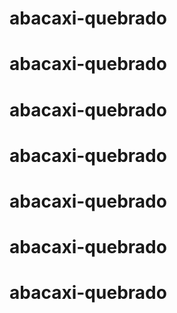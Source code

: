 
# abacaxi-quebrado
# abacaxi-quebrado
# abacaxi-quebrado
# abacaxi-quebrado
# abacaxi-quebrado
# abacaxi-quebrado
# abacaxi-quebrado
